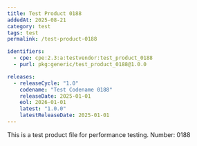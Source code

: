 ```yaml
---
title: Test Product 0188
addedAt: 2025-08-21
category: test
tags: test
permalink: /test-product-0188

identifiers:
  - cpe: cpe:2.3:a:testvendor:test_product_0188
  - purl: pkg:generic/test_product_0188@1.0.0

releases:
  - releaseCycle: "1.0"
    codename: "Test Codename 0188"
    releaseDate: 2025-01-01
    eol: 2026-01-01
    latest: "1.0.0"
    latestReleaseDate: 2025-01-01
---
```


This is a test product file for performance testing. Number: 0188
